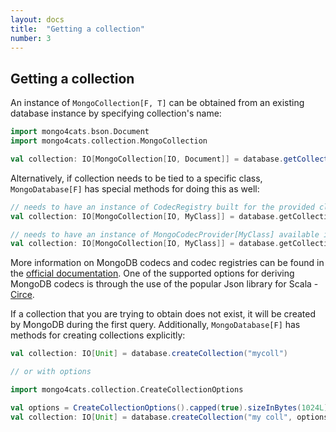 ```yaml
---
layout: docs
title:  "Getting a collection"
number: 3
---
```


## Getting a collection

An instance of `MongoCollection[F, T]` can be obtained from an existing database instance by specifying collection's name:

```scala
import mongo4cats.bson.Document
import mongo4cats.collection.MongoCollection

val collection: IO[MongoCollection[IO, Document]] = database.getCollection("mycoll")
```

Alternatively, if collection needs to be tied to a specific class, `MongoDatabase[F]` has special methods for doing this as well:

```scala
// needs to have an instance of CodecRegistry built for the provided class
val collection: IO[MongoCollection[IO, MyClass]] = database.getCollection[MyClass]("mycoll", myClassCodecRegistry)

// needs to have an instance of MongoCodecProvider[MyClass] available in the implicit scope
val collection: IO[MongoCollection[IO, MyClass]] = database.getCollectionWithCodec[MyClass]("mycoll")
```
More information on MongoDB codecs and codec registries can be found in the [official documentation](https://docs.mongodb.com/drivers/java/sync/current/fundamentals/data-formats/codecs/).
One of the supported options for deriving MongoDB codecs is through the use of the popular Json library for Scala - [Circe](../circe.html).

If a collection that you are trying to obtain does not exist, it will be created by MongoDB during the first query. Additionally, `MongoDatabase[F]` has methods for creating collections explicitly:

```scala
val collection: IO[Unit] = database.createCollection("mycoll")

// or with options

import mongo4cats.collection.CreateCollectionOptions

val options = CreateCollectionOptions().capped(true).sizeInBytes(1024L)
val collection: IO[Unit] = database.createCollection("my coll", options)
```
